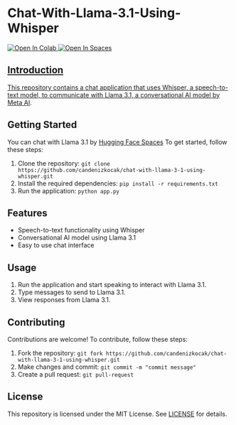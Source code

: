 # Chat-With-Llama-3.1-Using-Whisper

<a target="_blank" href="https://colab.research.google.com/github/candenizkocak/Chat-With-Llama-3.1-Using-Whisper/blob/main/chat_with_llama_3_1_8B_with_text_or_voice.ipynb">
  <img src="https://colab.research.google.com/assets/colab-badge.svg" alt="Open In Colab"/>
</a><a target="_blank" href="https://huggingface.co/spaces/candenizkocak/chat_with_llama_3.1_using_whisper">
  <img src="https://huggingface.co/front/thumbnails/spaces.png" alt="Open In Spaces"/>

## **Introduction**

This repository contains a chat application that uses Whisper, a speech-to-text model, to communicate with Llama 3.1, a conversational AI model by [Meta AI](https://ai.meta.com/meta-ai/).

## **Getting Started**

You can chat with Llama 3.1 by [Hugging Face Spaces](https://huggingface.co/spaces/candenizkocak/chat_with_llama_3.1_using_whisper)
To get started, follow these steps:

1.  Clone the repository:  `git clone https://github.com/candenizkocak/chat-with-llama-3-1-using-whisper.git`
2.  Install the required dependencies:  `pip install -r requirements.txt`
3.  Run the application:  `python app.py`

## **Features**

-   Speech-to-text functionality using Whisper
-   Conversational AI model using Llama 3.1
-   Easy to use chat interface

## **Usage**

1.  Run the application and start speaking to interact with Llama 3.1.
2.  Type messages to send to Llama 3.1.
3.  View responses from Llama 3.1.

## **Contributing**

Contributions are welcome! To contribute, follow these steps:

1.  Fork the repository:  `git fork https://github.com/candenizkocak/chat-with-llama-3-1-using-whisper.git`
2.  Make changes and commit:  `git commit -m "commit message"`
3.  Create a pull request:  `git pull-request`

## **License**

This repository is licensed under the MIT License. See  [LICENSE](a)  for details.
